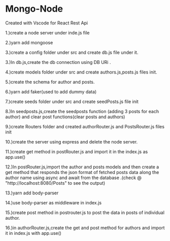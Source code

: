 # Mongo-Node
Created with Vscode for React Rest Api

1.)create a node server under inde.js file 

2.)yarn add mongoose

3.)create a config folder under src and create db.js file under it.

3.)In db.js,create the db connection using DB URi .

4.)create models folder under src and create authors.js,posts.js files init.

5.)create the schema for author and posts.

6.)yarn add faker(used to add dummy data)

7.)create seeds folder under src and create seedPosts.js file init

8.)In seedposts.js,create the seedposts function (adding 3 posts for each author) and clear post functions(clear posts and authors)

9.)create Routers folder and created authorRouter.js and PostsRouter.js files init

10.)create the server using express and delete the node server.

11.)create get method in postRouter.js and import it in the index.js as app.use()


12.)In postRouter.js,import the author and posts models and then create a get method that responds the json format of  fetched posts data along the author name using async and await from the database .(check @ "http://localhost:8080/Posts" to see the output)

13.)yarn add body-parser

14.)use body-parser as middleware in index.js

15.)create post method in postrouter.js to post the data in posts of individual author.

16.)in authorRouter.js,create the get and post method for authors and import it in index.js with app.use()